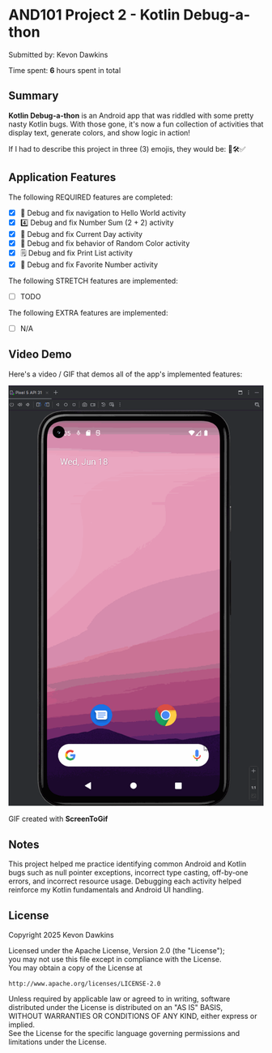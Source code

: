 # AND101 Project 2 - Kotlin Debug-a-thon

Submitted by: Kevon Dawkins

Time spent: **6** hours spent in total

## Summary

**Kotlin Debug-a-thon** is an Android app that was riddled with some pretty nasty Kotlin bugs. With those gone, it's now a fun collection of activities that display text, generate colors, and show logic in action!

If I had to describe this project in three (3) emojis, they would be: 🐞🛠️✅

## Application Features

The following REQUIRED features are completed:

- [x] 👋 Debug and fix navigation to Hello World activity  
- [x] 4️⃣ Debug and fix Number Sum (2 + 2) activity  
- [x] 📅 Debug and fix Current Day activity  
- [x] 🌈 Debug and fix behavior of Random Color activity  
- [x] 🗒️ Debug and fix Print List activity  
- [x] 💯 Debug and fix Favorite Number activity  

The following STRETCH features are implemented:

- [ ] TODO

The following EXTRA features are implemented:

- [ ] N/A

## Video Demo

Here's a video / GIF that demos all of the app's implemented features:

<img src='https://github.com/KDawTech/Andriod-Project-2/blob/main/app/Andriod%20Project2%20demo.gif' title='Video Demo' width='' alt='Video Demo' />

GIF created with **ScreenToGif**

## Notes

This project helped me practice identifying common Android and Kotlin bugs such as null pointer exceptions, incorrect type casting, off-by-one errors, and incorrect resource usage. Debugging each activity helped reinforce my Kotlin fundamentals and Android UI handling.

## License

Copyright 2025 Kevon Dawkins

Licensed under the Apache License, Version 2.0 (the "License");  
you may not use this file except in compliance with the License.  
You may obtain a copy of the License at

    http://www.apache.org/licenses/LICENSE-2.0

Unless required by applicable law or agreed to in writing, software  
distributed under the License is distributed on an "AS IS" BASIS,  
WITHOUT WARRANTIES OR CONDITIONS OF ANY KIND, either express or implied.  
See the License for the specific language governing permissions and  
limitations under the License.
